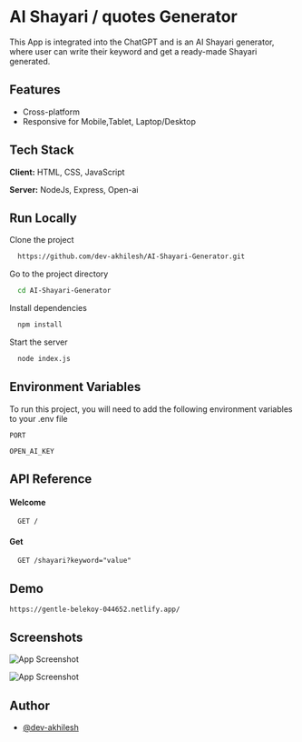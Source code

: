 # AI Shayari / quotes Generator

This App is integrated into the ChatGPT and is an AI Shayari generator, where user can write their keyword and get a ready-made Shayari generated.

## Features

- Cross-platform
- Responsive for Mobile,Tablet, Laptop/Desktop

## Tech Stack

**Client:** HTML, CSS, JavaScript

**Server:** NodeJs, Express, Open-ai



## Run Locally

Clone the project

```bash
  https://github.com/dev-akhilesh/AI-Shayari-Generator.git
```

Go to the project directory

```bash
  cd AI-Shayari-Generator
```

Install dependencies

```bash
  npm install
```

Start the server

```bash
  node index.js
```


## Environment Variables

To run this project, you will need to add the following environment variables to your .env file

`PORT`

`OPEN_AI_KEY`


 ## API Reference

#### Welcome 

```http
  GET /
```

#### Get 

```http
  GET /shayari?keyword="value"
```

## Demo
```
https://gentle-belekoy-044652.netlify.app/
```
## Screenshots

![App Screenshot](https://i.imgur.com/u8dHVPC.png)

![App Screenshot](https://i.imgur.com/Jc5xHNw.png)

## Author

- [@dev-akhilesh](https://github.com/dev-akhilesh)
